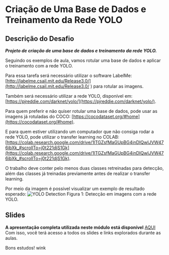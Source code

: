 # Criação de Uma Base de Dados e Treinamento da Rede YOLO

## Descrição do Desafio

***Projeto de criação de uma base de dados e treinamento da rede YOLO.*** 

Seguindo os exemplos de aula, vamos rotular uma base de dados e aplicar o treinamento com a rede YOLO. 
 
Para essa tarefa será necessário utilizar o software LabelMe: [http://labelme.csail.mit.edu/Release3.0/](http://labelme.csail.mit.edu/Release3.0/ ) para rotular as imagens. 
 
Também será necessário utilizar a rede YOLO, disponível em: [https://pjreddie.com/darknet/yolo/](https://pjreddie.com/darknet/yolo/). 
 
Para quem preferir e não quiser rotular uma base de dados, pode usar as imagens já rotuladas do COCO: [https://cocodataset.org/#home](https://cocodataset.org/#home). 
 
E para quem estiver utilizando um computador que não consiga rodar a rede YOLO, pode utilizar o transfer learning no COLAB: [https://colab.research.google.com/drive/1lTGZsfMaGUpBG4inDIQwIJVW476ibXk_#scrollTo=j0t221djS1Gk](https://colab.research.google.com/drive/1lTGZsfMaGUpBG4inDIQwIJVW476ibXk_#scrollTo=j0t221djS1Gk). 
 
O trabalho deve conter pelo menos duas classes retreinadas para detecção, além das classes já treinadas previamente antes de realizar o transfer learning.  
 
Por meio da imagem é possível visualizar um exemplo de resultado esperado: 
![YOLO Detection](./Screenshot%202023-06-15%20170644.pngSc)
Figura 1: Detecção em imagens com a rede YOLO. 

## Slides
**A apresentação completa utilizada neste módulo está disponível** [AQUI](https://academiapme-my.sharepoint.com/:w:/g/personal/kawan_dio_me/EeNtHc6dfbhCjUNhnPQgJS8BSn8RkZCiOYNy4w6yZmU1sA?e=iuT4x1)
Com isso, você terá acesso a todos os slides e links explorados durante as aulas.

Bons estudos! wink


